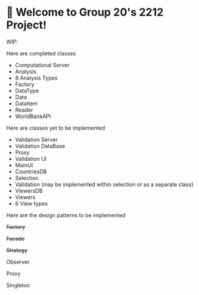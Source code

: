 # 👋 Welcome to Group 20's 2212 Project!

WIP:

Here are completed classes
- Computational Server
- Analysis
- 8 Analysis Types
- Factory 
- DataType
- Data
- DataItem
- Reader 
- WorldBankAPI

Here are classes yet to be implemented
- Validation Server
- Validation DataBase
- Proxy 
- Validation UI
- MainUI
- CountriesDB
- Selection
- Validation (may be implemented within selection or as a separate class)
- ViewersDB
- Viewers
- 6 View types 



Here are the design patterns to be implemented

~~Factory~~

~~Facade~~

~~Strategy~~

Observer

Proxy

Singleton



